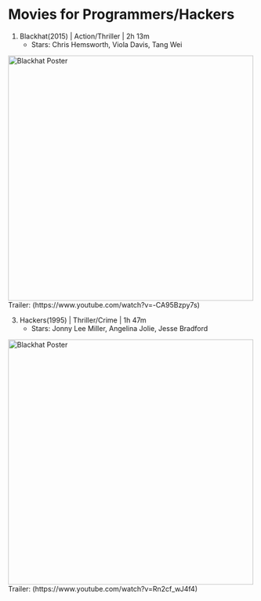 # Movies for Programmers/Hackers
1. Blackhat(2015) | Action/Thriller | 2h 13m
   - Stars: Chris Hemsworth, Viola Davis, Tang Wei
<img src="https://static1.colliderimages.com/wordpress/wp-content/uploads/2022/03/blackhat.jpg" alt="Blackhat Poster" width="500">
Trailer: (https://www.youtube.com/watch?v=-CA95Bzpy7s)

3. Hackers(1995) | Thriller/Crime | 1h 47m
   - Stars: Jonny Lee Miller, Angelina Jolie, Jesse Bradford
<img src="https://m.media-amazon.com/images/M/MV5BNmExMTkyYjItZTg0YS00NWYzLTkwMjItZWJiOWQ2M2ZkYjE4XkEyXkFqcGdeQXVyMTQxNzMzNDI@._V1_.jpg" alt="Blackhat Poster" width="500">
Trailer: (https://www.youtube.com/watch?v=Rn2cf_wJ4f4)
